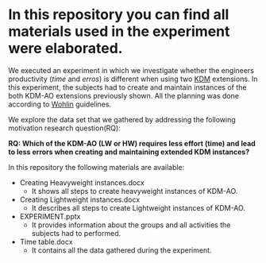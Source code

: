 In this repository you can find all materials used in the experiment were elaborated.
====================

We executed an experiment in which we investigate whether the engineers productivity (*time* and *erros*) is different when using two [KDM][fireballKDM] extensions. In this experiment, the subjects had to create and maintain instances of the both KDM-AO extensions previously shown. All the planning was done according to [Wohlin][experiment] guidelines.

We explore the data set that we gathered by addressing the following motivation research question(RQ):

**RQ: Which of the KDM-AO (LW or HW) requires less effort (time) and lead to less errors when creating and maintaining extended KDM instances?**

In this repository the following materials are available:

* Creating Heavyweight instances.docx
	* It shows all steps to create heavyweight instances of KDM-AO.
* Creating Lightweight instances.docx
	* It describes all steps to create Lightweight instances of KDM-AO.
* EXPERIMENT.pptx
	* It provides information about the groups and all activities the subjects had to performed.
* Time table.docx
	* It contains all the data gathered during the experiment.

[experiment]: https://www.amazon.com/Experimentation-Software-Engineering-Claes-Wohlin/dp/3642290434/ref=sr_1_1?ie=UTF8&qid=1506550504&sr=8-1&keywords=Wohlin+software+experiment
[fireballKDM]: http://www.omg.org/spec/KDM/
